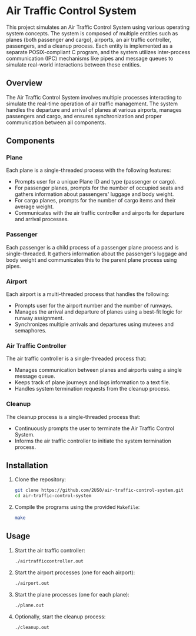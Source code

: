 # Air Traffic Control System

This project simulates an Air Traffic Control System using various operating system concepts. The system is composed of multiple entities such as planes (both passenger and cargo), airports, an air traffic controller, passengers, and a cleanup process. Each entity is implemented as a separate POSIX-compliant C program, and the system utilizes inter-process communication (IPC) mechanisms like pipes and message queues to simulate real-world interactions between these entities.

## Overview

The Air Traffic Control System involves multiple processes interacting to simulate the real-time operation of air traffic management. The system handles the departure and arrival of planes at various airports, manages passengers and cargo, and ensures synchronization and proper communication between all components.

## Components

### Plane

Each plane is a single-threaded process with the following features:
- Prompts user for a unique Plane ID and type (passenger or cargo).
- For passenger planes, prompts for the number of occupied seats and gathers information about passengers' luggage and body weight.
- For cargo planes, prompts for the number of cargo items and their average weight.
- Communicates with the air traffic controller and airports for departure and arrival processes.

### Passenger

Each passenger is a child process of a passenger plane process and is single-threaded. It gathers information about the passenger's luggage and body weight and communicates this to the parent plane process using pipes.

### Airport

Each airport is a multi-threaded process that handles the following:
- Prompts user for the airport number and the number of runways.
- Manages the arrival and departure of planes using a best-fit logic for runway assignment.
- Synchronizes multiple arrivals and departures using mutexes and semaphores.

### Air Traffic Controller

The air traffic controller is a single-threaded process that:
- Manages communication between planes and airports using a single message queue.
- Keeps track of plane journeys and logs information to a text file.
- Handles system termination requests from the cleanup process.

### Cleanup

The cleanup process is a single-threaded process that:
- Continuously prompts the user to terminate the Air Traffic Control System.
- Informs the air traffic controller to initiate the system termination process.

## Installation

1. Clone the repository:
   ```bash
   git clone https://github.com/2US0/air-traffic-control-system.git
   cd air-traffic-control-system
   ```

2. Compile the programs using the provided `Makefile`:
   ```bash
   make
   ```

## Usage

1. Start the air traffic controller:
   ```bash
   ./airtrafficcontroller.out
   ```

2. Start the airport processes (one for each airport):
   ```bash
   ./airport.out
   ```

3. Start the plane processes (one for each plane):
   ```bash
   ./plane.out
   ```

4. Optionally, start the cleanup process:
   ```bash
   ./cleanup.out
   ```
